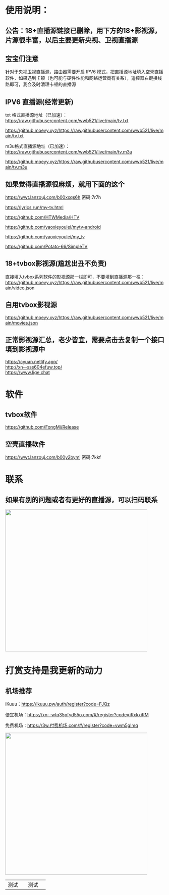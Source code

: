 # 使用说明：

## 公告：18+直播源链接已删除，用下方的18+影视源，片源很丰富，以后主要更新央视、卫视直播源
## 宝宝们注意<br/>
针对于央视卫视直播源，路由器需要开启 IPV6 模式，把直播源地址填入空壳直播软件，如果遇到卡顿（也可能与硬件性能和网络运营商有关系），遥控器右键换线路即可，我会及时清理卡顿的直播源<br/>

<table>
   <tr>
       <td>测试<td/>
       <td>测试<td/>
   <tr/>
<tabele/>

## IPV6 直播源(经常更新)<br/>
txt 格式直播源地址（已加速）：<br/>
https://raw.githubusercontent.com/wwb521/live/main/tv.txt<br/>

https://github.moeyy.xyz/https://raw.githubusercontent.com/wwb521/live/main/tv.txt <br/>

m3u格式直播源地址（已加速）：<br/>
https://raw.githubusercontent.com/wwb521/live/main/tv.m3u<br/>

https://github.moeyy.xyz/https://raw.githubusercontent.com/wwb521/live/main/tv.m3u <br/>

## 如果觉得直播源很麻烦，就用下面的这个<br/>
https://wwt.lanzouj.com/b00xxqs6h 密码:7r7h<br/>

https://lyrics.run/my-tv.html<br/>

https://github.com/HTWMedia/HTV<br/>

https://github.com/yaoxieyoulei/mytv-android<br/>

https://github.com/yaoxieyoulei/my_tv<br/>

https://github.com/Potato-66/SimpleTV<br/>

## 18+tvbox影视源(尴尬出丑不负责)<br/>
直接填入tvbox系列软件的影视源那一栏即可，不要填到直播源那一栏：<br/>
https://github.moeyy.xyz/https://raw.githubusercontent.com/wwb521/live/main/video.json<br/>

## 自用tvbox影视源
https://github.moeyy.xyz/https://raw.githubusercontent.com/wwb521/live/main/movies.json

## 正常影视源汇总，老少皆宜，需要点击去复制一个接口填到影视源中
https://cyuan.netlify.app/<br/>
http://xn--sss604efuw.top/<br/>
https://www.lige.chat<br/>

# 软件
## tvbox软件<br/>
https://github.com/FongMi/Release

## 空壳直播软件<br/>
https://wwt.lanzouj.com/b00y2bymj 密码:7kkf<br/>

# 联系
## 如果有别的问题或者有更好的直播源，可以扫码联系
<img src="https://github.com/wwb521/live/blob/main/lx.png" width="450px"><br/>

# 打赏支持是我更新的动力

## 机场推荐
iKuuu：https://ikuuu.pw/auth/register?code=FJQz<br/>

便宜机场：https://xn--wtq35pfyd55o.com/#/register?code=iRxkxiRM<br/>

免费机场：https://3w.付费机场.com/#/register?code=vwm5gImq<br/>

<img src="https://github.com/wwb521/live/blob/main/pay.jpeg" width="450px">
